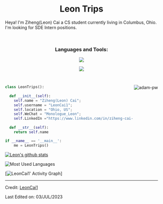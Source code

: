 <h1 align="center">
  <b>Leon Trips</b>
</h1>

Heya! I'm Ziheng(Leon) Cai a CS student currently living in Columbus, Ohio. I'm looking for 
 SDE Intern positions.</a>


<br>
<h3 align="center">Languages and Tools:</h3>
<p align="center">
  <a href="https://skillicons.dev">
    <img src="https://skillicons.dev/icons?i=kotlin,java,py,cpp,js,go,docker,postgres,sqlite,gradle,django,react,redis,androidstudio," />
  </a>
</p>
<p align="center">
  <a href="https://skillicons.dev">
    <img src="https://skillicons.dev/icons?i=aws,gcp,pytorch,idea,postman,linux,latex" />
  </a>
</p>
<br>

<p><img align="right" src="https://github.com/Adam-pw/Adam-pw/blob/main/animation_500_kxa883sd.gif" alt="adam-pw" /></p>

```python
class LeonTrips():
    
  def __init__(self):
    self.name = "Ziheng(Leon) Cai";
    self.username = "LeonCai1";
    self.location = "Ohio, US";
    self.WeChat = "Monologue_Leon";
    self.LinkedIn ="https://www.linkedin.com/in/ziheng-cai-91b05022b/";
  
  def __str__(self):
    return self.name

if __name__ == '__main__':
    me = LeonTrips()
```
[![Leon's github stats](https://github-readme-stats-peach-chi.vercel.app/api?username=LeonCai1&hide=stars,contribs&theme=merko&show_icons=true)](https://github.com/anuraghazra/github-readme-stats)

![Most Used Languages](https://github-readme-stats-peach-chi.vercel.app/api/top-langs/?username=LeonCai1&hide=jupyter%20notebook,HTML&theme=dark&layout=compact)

[![LeonCai1' Activity Graph](https://github-readme-activity-graph.vercel.app/graph?username=LeonCai1&custom_title=Leon%20Trips's%20Contribution%20Graph&theme=gruvbox&bg_color=282828&hide_border=true&line=d1a01f&point=c58545)]

------

Credit: [LeonCai1](https://github.com/LeonCai1)

Last Edited on: 03/JUL/2023
